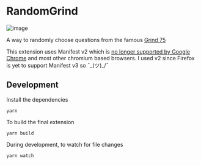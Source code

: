 # RandomGrind

![image](https://user-images.githubusercontent.com/10794178/202870050-c5232ad4-736f-4cd1-a28b-febdf4969670.png)

A way to randomly choose questions from the famous [Grind 75](https://www.techinterviewhandbook.org/grind75)

This extension uses Manifest v2 which is [no longer supported by Google Chrome](https://developer.chrome.com/docs/extensions/mv2/) and most other chromium based browsers. I used v2 since Firefox is yet to support Manifest v3 so  ¯\_(ツ)_/¯

## Development

Install the dependencies

```
yarn
```

To build the final extension

```
yarn build
```

During development, to watch for file changes

```
yarn watch
```
